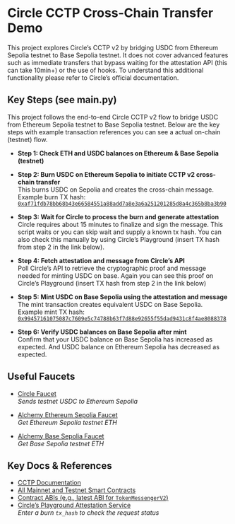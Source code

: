 # Circle CCTP Cross-Chain Transfer Demo

This project explores Circle’s CCTP v2 by bridging USDC from Ethereum Sepolia testnet to Base Sepolia testnet. It does not cover advanced features such as immediate transfers that bypass waiting for the attestation API (this can take 10min+) or the use of hooks. To understand this additional functionality please refer to Circle’s official documentation.

## Key Steps (see main.py)

This project follows the end-to-end Circle CCTP v2 flow to bridge USDC from Ethereum Sepolia testnet to Base Sepolia testnet. Below are the key steps with example transaction references you can see a actual on-chain (testnet) flow.

- **Step 1: Check ETH and USDC balances on Ethereum & Base Sepolia (testnet)**  

- **Step 2: Burn USDC on Ethereum Sepolia to initiate CCTP v2 cross-chain transfer**  
  This burns USDC on Sepolia and creates the cross-chain message.  
  Example burn TX hash: [`0xaf71fdb78bb68b43e66584551a88add7a8e3a6a251201285d8a4c365b8ba3b90`](https://sepolia.etherscan.io/tx/0xaf71fdb78bb68b43e66584551a88add7a8e3a6a251201285d8a4c365b8ba3b90)

- **Step 3: Wait for Circle to process the burn and generate attestation**  
  Circle requires about 15 minutes to finalize and sign the message. This script waits or you can skip wait and supply a known tx hash. You can also check this manually by using Circle’s Playground (insert TX hash from step 2 in the link below).

- **Step 4: Fetch attestation and message from Circle’s API**  
  Poll Circle’s API to retrieve the cryptographic proof and message needed for minting USDC on base. Again you can see this proof on Circle’s Playground (insert TX hash from step 2 in the link below)

- **Step 5: Mint USDC on Base Sepolia using the attestation and message**  
  The mint transaction creates equivalent USDC on Base Sepolia.  
  Example mint TX hash: [`0x99457161075087c7609e5c74788b63f7d88e92655f55dad9431c8f4ae8088378`](https://sepolia.basescan.org/tx/0x99457161075087c7609e5c74788b63f7d88e92655f55dad9431c8f4ae8088378)

- **Step 6: Verify USDC balances on Base Sepolia after mint**  
  Confirm that your USDC balance on Base Sepolia has increased as expected. And USDC balance on Ethereum Sepolia has decreased as expected.

## Useful Faucets

- [Circle Faucet](https://faucet.circle.com/)  
  *Sends testnet USDC to Ethereum Sepolia*

- [Alchemy Ethereum Sepolia Faucet](https://www.alchemy.com/faucets/ethereum-sepolia)  
  *Get Ethereum Sepolia testnet ETH*

- [Alchemy Base Sepolia Faucet](https://www.alchemy.com/faucets/base-sepolia)  
  *Get Base Sepolia testnet ETH*

## Key Docs & References

- [CCTP Documentation](https://developers.circle.com/cctp)
- [All Mainnet and Testnet Smart Contracts](https://developers.circle.com/cctp/evm-smart-contracts)
- [Contract ABIs (e.g., latest ABI for `TokenMessengerV2`)](https://github.com/circlefin/evm-cctp-contracts/blob/63ab1f0ac06ce0793c0bbfbb8d09816bc211386d/src/v2/TokenMessengerV2.sol#L158)
- [Circle’s Playground Attestation Service](https://developers.circle.com/api-reference/cctp/all/get-messages-v-2)  
  *Enter a burn `tx_hash` to check the request status*
